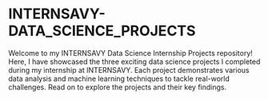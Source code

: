 # INTERNSAVY-DATA_SCIENCE_PROJECTS
Welcome to my INTERNSAVY Data Science Internship Projects repository! Here, I have showcased the three exciting data science projects I completed during my internship at INTERNSAVY. Each project demonstrates various data analysis and machine learning techniques to tackle real-world challenges. Read on to explore the projects and their key findings.
